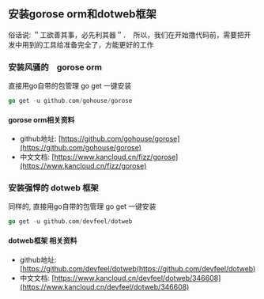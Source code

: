 ## 安装gorose orm和dotweb框架
俗话说: ＂工欲善其事，必先利其器＂．　所以，我们在开始撸代码前，需要把开发中用到的工具给准备完全了，方能更好的工作
### 安装风骚的　gorose orm
直接用go自带的包管理 go get 一键安装
```go
go get -u github.com/gohouse/gorose
```
#### gorose orm相关资料  
- github地址: [https://github.com/gohouse/gorose](https://github.com/gohouse/gorose)  
- 中文文档: [https://www.kancloud.cn/fizz/gorose](https://www.kancloud.cn/fizz/gorose)

### 安装强悍的 dotweb 框架
同样的, 直接用go自带的包管理 go get 一键安装
```go
go get -u github.com/devfeel/dotweb
```
#### dotweb框架 相关资料
- github地址: [https://github.com/devfeel/dotweb(https://github.com/devfeel/dotweb)  
- 中文文档: [https://www.kancloud.cn/devfeel/dotweb/346608](https://www.kancloud.cn/devfeel/dotweb/346608)
